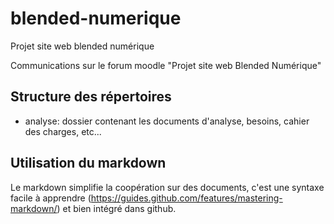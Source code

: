 # blended-numerique
Projet site web blended numérique

Communications sur le forum moodle "Projet site web Blended Numérique"

## Structure des répertoires
- analyse: dossier contenant les documents d'analyse, besoins, cahier des charges, etc...


## Utilisation du markdown
Le markdown simplifie la coopération sur des documents, c'est une syntaxe facile à apprendre (https://guides.github.com/features/mastering-markdown/) et bien intégré dans github.

